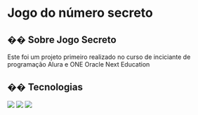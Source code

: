 <h1>Jogo do número secreto</h1>

<h2>�� Sobre Jogo Secreto</h2>
<p>Este foi um projeto primeiro realizado no curso de inciciante de programação Alura e ONE Oracle Next Education</p>

## �� Tecnologias
<div>
  <img src="https://img.shields.io/badge/HTML-239120?style=for-the-badge&logo=html5&logoColor=white">
  <img src="https://img.shields.io/badge/CSS-239120?&style=for-the-badge&logo=css3&logoColor=white">
  <img src="https://img.shields.io/badge/JavaScript-F7DF1E?style=for-the-badge&logo=javascript&logoColor=black">
</div>

